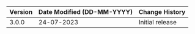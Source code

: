 | **Version** | **Date Modified (DD-MM-YYYY)** | **Change History**          |
|-------------|-------------------------------|-----------------------------|
| 3.0.0       | 24-07-2023                    |Initial release		        |  

